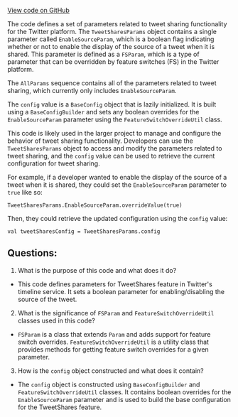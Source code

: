[View code on GitHub](https://github.com/misbahsy/the-algorithm/cr-mixer/server/src/main/scala/com/twitter/cr_mixer/param/TweetSharesParams.scala)

The code defines a set of parameters related to tweet sharing functionality for the Twitter platform. The `TweetSharesParams` object contains a single parameter called `EnableSourceParam`, which is a boolean flag indicating whether or not to enable the display of the source of a tweet when it is shared. This parameter is defined as a `FSParam`, which is a type of parameter that can be overridden by feature switches (FS) in the Twitter platform. 

The `AllParams` sequence contains all of the parameters related to tweet sharing, which currently only includes `EnableSourceParam`. 

The `config` value is a `BaseConfig` object that is lazily initialized. It is built using a `BaseConfigBuilder` and sets any boolean overrides for the `EnableSourceParam` parameter using the `FeatureSwitchOverrideUtil` class. 

This code is likely used in the larger project to manage and configure the behavior of tweet sharing functionality. Developers can use the `TweetSharesParams` object to access and modify the parameters related to tweet sharing, and the `config` value can be used to retrieve the current configuration for tweet sharing. 

For example, if a developer wanted to enable the display of the source of a tweet when it is shared, they could set the `EnableSourceParam` parameter to `true` like so:

```
TweetSharesParams.EnableSourceParam.overrideValue(true)
```

Then, they could retrieve the updated configuration using the `config` value:

```
val tweetSharesConfig = TweetSharesParams.config
```
## Questions: 
 1. What is the purpose of this code and what does it do? 
- This code defines parameters for TweetShares feature in Twitter's timeline service. It sets a boolean parameter for enabling/disabling the source of the tweet.

2. What is the significance of `FSParam` and `FeatureSwitchOverrideUtil` classes used in this code? 
- `FSParam` is a class that extends `Param` and adds support for feature switch overrides. `FeatureSwitchOverrideUtil` is a utility class that provides methods for getting feature switch overrides for a given parameter.

3. How is the `config` object constructed and what does it contain? 
- The `config` object is constructed using `BaseConfigBuilder` and `FeatureSwitchOverrideUtil` classes. It contains boolean overrides for the `EnableSourceParam` parameter and is used to build the base configuration for the TweetShares feature.